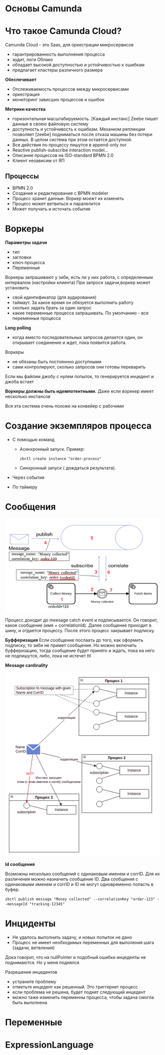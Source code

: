 # Основы Camunda

# Что такое Camunda Cloud?
Camunda Cloud - это Saas, для оркестрации микросервисов
  - гарантрированность выполнения процесса
  - аудит, логи
Облако 
  - обладает высокой доступностью и устойчивостью к ошибкам
  - предлагает кластеры различного размера

**Обеспечивает**
  - Отслеживаемость процессов между микросервисами
  - оркестрация
  - мониторинг зависших процессов и ошибок

**Метрики качества**
 - горизонтальная масштабируемость. [Каждый инстанс] Zeebe  пишет данные в своею файловую систему
 - доступность и устойчивость к ошибкам. Механизм репликции позволяет [zeebe] подниматься после отказа машины без потери данных.
В целом система при этом остается доступной.
 - Все действия по процессу пишутся в append-only лог
 - Reactive publish-subscribe interaction model...
 - Описание процессов на  ISO-standard BPMN 2.0
 - Клиент независим от ЯП

## Процессы
 - BPMN 2.0
 - Создание и редактирование с  BPMN modeler
 - Процесс хранит данные. Воркер моежт их изменять
 - Процесс может ветвиться и паралелится
 - Может получать и источать события

# Воркеры
 **Параметры задачи**
- тип
- загловки
- ключ процесса
- Переменные

Воркеры запрашивают у зиби, есть ли у них работа, с определенным интервалом (настройки клиента)
При запросе задачи,воркер может установить
 - свой идентификатор (для аудирования)
 - таймаут. За какое время он обязуется выполнить работу
 - сколько задать брать за один запрос
 - какие переменные процесса запрашивать. По умолчанию - все переменные процесса

**Long polling**
- когда вместо последовательных запросов делается один, он открывает соединение и ждет, пока появится работа.

Воркеры
 - не обязаны быть постояннно доступными
 - сами контролируют, сколько запросов они готовы переварить

Если мы файлим джобу с нулем попыток, то генерируется инцедент и джоба встает

**Воркеры должны быть идемпотентными.** Даже если ворекер имеет несколько инстансов

Вся эта система очень похоже на конвейер с рабочими

# Создание экземпляров процесса
- C помощью команд
  - Асинхронный  запуск. Пример:
    ```
    zbctl create instance "order-process"
    ```
  - Синхронный запуск ( дождаться результата).    

- Через события
- По таймеру















# Сообщения

![](_/1.png)

Процесс доходит до meesage сatсh еvent и подписывается. Он говорит, какое сообщение
(имя + correlationId). Далее сообщение приходит в шину, и отдается процессу.
После этого процесс закрывает подписку.

**Буфферизация**
Если сообщение послаать до того, как оформить подписку, то 
зиби не примет сообщение. Но можно включить буфферизацию, тогда сообщение будет принято
 и ждать, пока на него не подпишутся, либо, пока не истечет ttl

**Message cardinality**

![](_/2.png)


**Id сообщения**

Возможны несколько сообщений с одинаковым именем и corrID. Для их различения можно 
назначить сообщение ID. Два сообщения с одинаковыми именем и corrID и ID не могут 
одновременно попасть в буфер.
```
zbctl publish message "Money collected" --correlationKey "order-123" --messageId "tracking-12345"
```

# Инциденты

- Не удалось выполнить задачу, и новых попыток не дано
- Процесс не имеет необходимых переменных для выполения шага (задачи, ветвления)

Дока говорит, что на nullPointer и подобный ошибки инцеденты не поднимаются. Но у меня поднялся

Разрешение инцедентов
 - устраните проблему
 - отметьте инцедент как решенный. Это триггернет процесс
 - если проблема не решена, будет поднят следующий инцедент
 - можно таже изменить переменны процесса, чтобы задача смогла быть выполнена


# Переменные
# ExpressionLanguage





